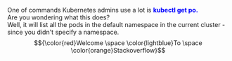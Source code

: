 One of commands Kubernetes admins use a lot is <span style="color:blue"> **kubectl get po.**<br /></span>
Are you wondering what this does?<br />
Well, it will list all the pods in the default namespace in the current cluster - since you didn't specify a namespace.<br />
$${\color{red}Welcome \space \color{lightblue}To \space \color{orange}Stackoverflow}$$
